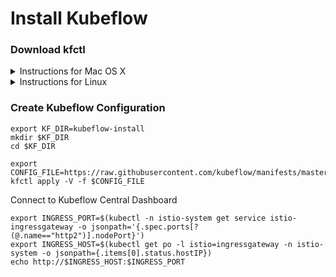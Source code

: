 # Install Kubeflow

### Download kfctl

<details>
<summary>
Instructions for Mac OS X
</summary>

```console
curl -L -O https://github.com/kubeflow/kubeflow/releases/download/v0.7.0-rc.6/kfctl_v0.7.0-rc.5-7-gc66ebff3_darwin.tar.gz
tar xf kfctl_v0.7.0-rc.5-7-gc66ebff3_darwin.tar.gz
mv kfctl-darwin /usr/local/bin/kfctl
```
</details>

<details>
<summary>
Instructions for Linux
</summary>

```console
curl -L -O https://github.com/kubeflow/kubeflow/releases/download/v0.7.0-rc.6/kfctl_v0.7.0-rc.5-7-gc66ebff3_linux.tar.gz
tar xf kfctl_v0.7.0-rc.5-7-gc66ebff3_linux.tar.gz
sudo mv kfctl /usr/local/bin/kfctl
 ```

</details>

### Create Kubeflow Configuration

```console
export KF_DIR=kubeflow-install
mkdir $KF_DIR
cd $KF_DIR

export CONFIG_FILE=https://raw.githubusercontent.com/kubeflow/manifests/master/kfdef/kfctl_k8s_istio.yaml
kfctl apply -V -f $CONFIG_FILE
```

Connect to Kubeflow Central Dashboard

```console
export INGRESS_PORT=$(kubectl -n istio-system get service istio-ingressgateway -o jsonpath='{.spec.ports[?(@.name=="http2")].nodePort}')
export INGRESS_HOST=$(kubectl get po -l istio=ingressgateway -n istio-system -o jsonpath={.items[0].status.hostIP})
echo http://$INGRESS_HOST:$INGRESS_PORT

```
